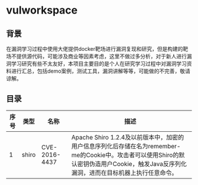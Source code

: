 # vulworkspace

## 背景
在漏洞学习过程中使用大佬提供docker靶场进行漏洞复现和研究，但是构建的靶场不提供源代码，可能涉及商业等因素考虑，这里不做过多分析，对于新人进行漏洞学习研究有些不太友好，本项目主要目的是个人在研究学习过程中对漏洞学习资料进行汇总，包括demo案例，测试工具，漏洞讲解等等，可能做的不完善，敬请谅解。

## 目录
| 序号 | 类型 | 名称 | 描述 | 
| ---- | ---- | ---- | ---- |
| 1 | shiro | CVE-2016-4437 | Apache Shiro 1.2.4及以前版本中，加密的用户信息序列化后存储在名为remember-me的Cookie中。攻击者可以使用Shiro的默认密钥伪造用户Cookie，触发Java反序列化漏洞，进而在目标机器上执行任意命令。|
